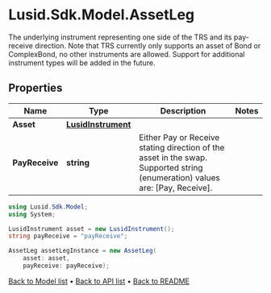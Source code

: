 # Lusid.Sdk.Model.AssetLeg
The underlying instrument representing one side of the TRS and its pay-receive direction.                Note that TRS currently only supports an asset of Bond or ComplexBond, no other instruments are allowed.  Support for additional instrument types will be added in the future.

## Properties

Name | Type | Description | Notes
------------ | ------------- | ------------- | -------------
**Asset** | [**LusidInstrument**](LusidInstrument.md) |  | 
**PayReceive** | **string** | Either Pay or Receive stating direction of the asset in the swap.    Supported string (enumeration) values are: [Pay, Receive]. | 

```csharp
using Lusid.Sdk.Model;
using System;

LusidInstrument asset = new LusidInstrument();
string payReceive = "payReceive";

AssetLeg assetLegInstance = new AssetLeg(
    asset: asset,
    payReceive: payReceive);
```

[Back to Model list](../README.md#documentation-for-models) &#8226; [Back to API list](../README.md#documentation-for-api-endpoints) &#8226; [Back to README](../README.md)
